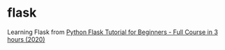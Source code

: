 # flask
Learning Flask from [Python Flask Tutorial for Beginners - Full Course in 3 hours (2020)](https://youtube.com/watch?v=3mwFC4SHY-Y)

